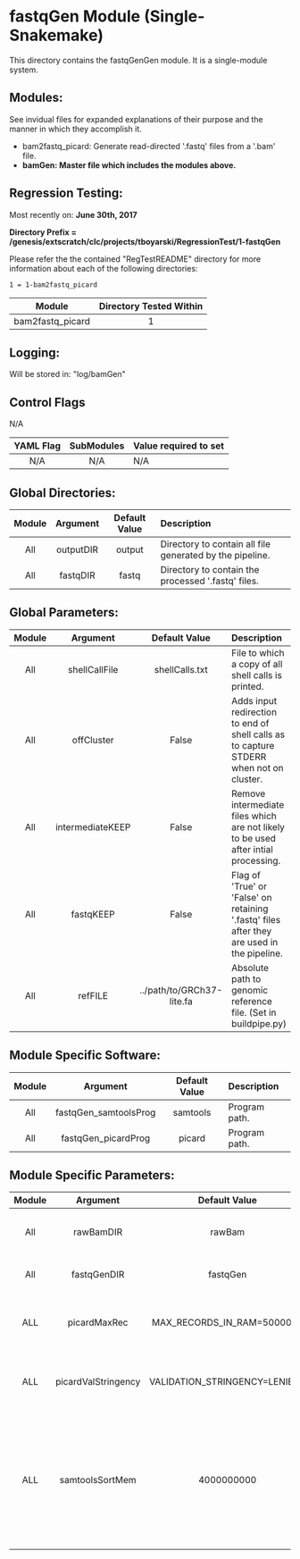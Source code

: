 # fastqGen Module (Single-Snakemake)
This directory contains the fastqGenGen module. It is a single-module system.

## Modules:
See invidual files for expanded explanations of their purpose and the manner in which they accomplish it.
* bam2fastq_picard: Generate read-directed '.fastq' files from a '.bam' file.
* **bamGen: Master file which includes the modules above.**

## Regression Testing:
Most recently on: **June 30th, 2017**

**Directory Prefix = /genesis/extscratch/clc/projects/tboyarski/RegressionTest/1-fastqGen**

Please refer the the contained "RegTestREADME" directory for more information about each of the following directories:

    1 = 1-bam2fastq_picard

Module | Directory Tested Within
:--------: | :--------:
bam2fastq_picard | 1

## Logging:
Will be stored in: "log/bamGen"

## Control Flags
N/A

YAML Flag | SubModules | Value required to set
:--------: | :--------: | :--------
N/A | N/A | N/A

## Global Directories:
Module | Argument | Default Value | Description
:--------: | :--------: | :--------: | :--------
All | outputDIR | output | Directory to contain all file generated by the pipeline.
All | fastqDIR | fastq | Directory to contain the processed '.fastq' files.

## Global Parameters:
Module | Argument | Default Value | Description
:--------: | :--------: | :--------: | :--------
All | shellCallFile | shellCalls.txt | File to which a copy of all shell calls is printed.
All | offCluster | False | Adds input redirection to end of shell calls as to capture STDERR when not on cluster.
All | intermediateKEEP | False | Remove intermediate files which are not likely to be used after intial processing.
All | fastqKEEP | False | Flag of 'True' or 'False' on retaining '.fastq' files after they are used in the pipeline.
All | refFILE | ../path/to/GRCh37-lite.fa | Absolute path to genomic reference file. (Set in buildpipe.py)

## Module Specific Software:
Module | Argument | Default Value | Description
:--------: | :--------: | :--------: | :--------
All | fastqGen_samtoolsProg | samtools | Program path.
All | fastqGen_picardProg | picard | Program path.


## Module Specific Parameters:
Module | Argument | Default Value | Description
:--------: | :--------: | :--------: | :--------
All | rawBamDIR | rawBam | Directory to contain the original '.bam' files.
All | fastqGenDIR | fastqGen | Directory to contain the log files.
ALL | picardMaxRec | MAX_RECORDS_IN_RAM=5000000 | Specify the number of records stored in RAM before spilling to disk.
ALL | picardValStringency | VALIDATION_STRINGENCY=LENIENT | Validation stringency for all SAM files read by this program.
ALL | samtoolsSortMem | 4000000000 | Samtools sort memory allocation of SAM file prior to conversion to ".fastq" format. ** MUST BE REPRESENTED AS AN INTEGER! (NOT 4GB) **
